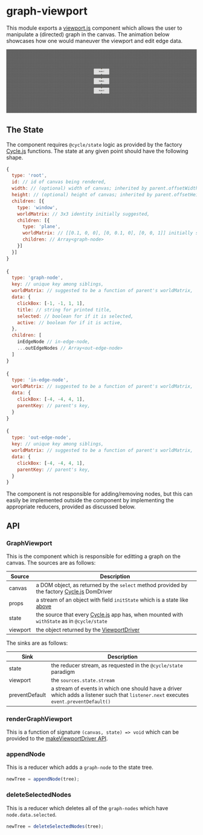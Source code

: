# graph-viewport

This module exports a [viewport.js](https://github.com/mvarble/viewport.js) component which allows the user to manipulate a (directed) graph in the canvas.
The animation below showcases how one would maneuver the viewport and edit edge data.

![viewport example](https://raw.githubusercontent.com/mvarble/graph-viewport/master/example.gif)

## The State

The component requires `@cycle/state` logic as provided by the factory [Cycle.js](https://cycle.js.org/) functions.
The state at any given point should have the following shape.

```js
{
  type: 'root',
  id: // id of canvas being rendered,
  width: // (optional) width of canvas; inherited by parent.offsetWidth,
  height: // (optional) height of canvas; inherited by parent.offsetHeight,
  children: [{
    type: 'window',
    worldMatrix: // 3x3 identity initially suggested,
    children: [{
      type: 'plane',
      worldMatrix: // [[0.1, 0, 0], [0, 0.1, 0], [0, 0, 1]] initially suggested,
      children: // Array<graph-node>
    }]
  }]
}

{
  type: 'graph-node',
  key: // unique key among siblings,
  worldMatrix: // suggested to be a function of parent's worldMatrix,
  data: {
    clickBox: [-1, -1, 1, 1],
    title: // string for printed title,
    selected: // boolean for if it is selected,
    active: // boolean for if it is active,
  },
  children: [
    inEdgeNode // in-edge-node,
    ...outEdgeNodes // Array<out-edge-node>
  ]
}

{
  type: 'in-edge-node',
  worldMatrix: // suggested to be a function of parent's worldMatrix,
  data: {
    clickBox: [-4, -4, 4, 1],
    parentKey: // parent's key,
  }
}

{
  type: 'out-edge-node',
  key: // unique key among siblings,
  worldMatrix: // suggested to be a function of parent's worldMatrix,
  data: {
    clickBox: [-4, -4, 4, 1],
    parentKey: // parent's key,
  }
}
```

The component is not responsible for adding/removing nodes, but this can easily be implemented outside the component by implementing the appropriate reducers, provided as discussed below.

## API

### GraphViewport

This is the component which is responsible for editting a graph on the canvas.
The sources are as follows:

| Source | Description |
|---|---|
| canvas | a DOM object, as returned by the `select` method provided by the factory [Cycle.js](https://cycle.js.org/) DomDriver |
| props | a stream of an object with field `initState` which is a state like [above](#the-state) |
| state | the source that every [Cycle.js](https://cycle.js.org) app has, when mounted with `withState` as in `@cycle/state` |
| viewport | the object returned by the [ViewportDriver](https://github.com/mvarble/viewport.js#makeviewportdriver) |

The sinks are as follows:

| Sink | Description |
|---|---|
| state | the reducer stream, as requested in the `@cycle/state` paradigm |
| viewport | the `sources.state.stream` |
| preventDefault | a stream of events in which one should have a driver which adds a listener such that `listener.next` executes `event.preventDefault()` |

### renderGraphViewport

This is a function of signature `(canvas, state) => void` which can be provided to the [makeViewportDriver API](https://github.com/mvarble/viewport.js#makeviewportdriver).

### appendNode

This is a reducer which adds a `graph-node` to the state tree.

```js
newTree = appendNode(tree);
```

### deleteSelectedNodes

This is a reducer which deletes all of the `graph-nodes` which have `node.data.selected`.

```js
newTree = deleteSelectedNodes(tree);
```
